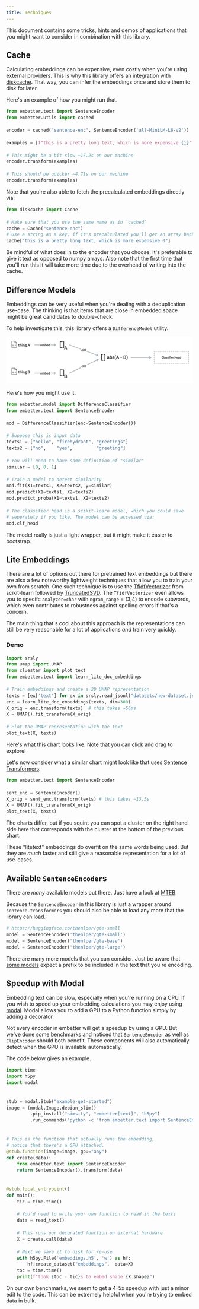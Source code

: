 ```yaml
---
title: Techniques
---
```


This document contains some tricks, hints and demos of applications that you might want to consider
in combination with this library. 

## Cache

Calculating embeddings can be expensive, even costly when you're using external providers. 
This is why this library offers an integration with [diskcache](https://grantjenks.com/docs/diskcache/). 
That way, you can infer the embeddings once and store them to disk for later.

Here's an example of how you might run that. 

```python
from embetter.text import SentenceEncoder
from embetter.utils import cached

encoder = cached("sentence-enc", SentenceEncoder('all-MiniLM-L6-v2'))

examples = [f"this is a pretty long text, which is more expensive {i}" for i in range(10_000)]

# This might be a bit slow ~17.2s on our machine
encoder.transform(examples)

# This should be quicker ~4.71s on our machine
encoder.transform(examples)
```

Note that you're also able to fetch the precalculated embeddings directly via: 

```python
from diskcache import Cache

# Make sure that you use the same name as in `cached`
cache = Cache("sentence-enc")
# Use a string as a key, if it's precalculated you'll get an array back.
cache["this is a pretty long text, which is more expensive 0"]
```

Be mindful of what does in to the encoder that you choose. It's preferable to give it
text as opposed to numpy arrays. Also note that the first time that you'll run this
it will take more time due to the overhead of writing into the cache.

## Difference Models 

Embeddings can be very useful when you're dealing with a deduplication use-case. The thinking
is that items that are close in embedded space might be great candidates to double-check. 

To help investigate this, this library offers a `DifferenceModel` utility. 

![](images/difference-model.png)

Here's how you might use it. 

```python
from embetter.model import DifferenceClassifier
from embetter.text import SentenceEncoder

mod = DifferenceClassifier(enc=SentenceEncoder())

# Suppose this is input data
texts1 = ["hello", "firehydrant", "greetings"]
texts2 = ["no",    "yes",         "greeting"]

# You will need to have some definition of "similar"
similar = [0, 0, 1]

# Train a model to detect similarity
mod.fit(X1=texts1, X2=texts2, y=similar)
mod.predict(X1=texts1, X2=texts2)
mod.predict_proba(X1=texts1, X2=texts2)

# The classifier head is a scikit-learn model, which you could save
# seperately if you like. The model can be accessed via: 
mod.clf_head
```

The model really is just a light wrapper, but it might make it easier to bootstrap.

## Lite Embeddings 

There are a lot of options out there for pretrained text embeddings but there are also a few noteworthy lightweight techniques that allow you to train your own from scratch. One such technique is to use the [TfidfVectorizer](https://scikit-learn.org/stable/modules/generated/sklearn.feature_extraction.text.TfidfVectorizer.html) 
from scikit-learn followed by [TruncatedSVD](https://scikit-learn.org/stable/modules/generated/sklearn.decomposition.TruncatedSVD.html). The `TfidfVectorizer` even allows
you to specifc `analyzer=char` with `ngram_range` = (3,4) to encode subwords, which even contributes to robustness against spelling errors if that's a concern. 

The main thing that's cool about this approach is the representations can still be very reasonable for a lot of applications _and_ train very quickly. 

### Demo 

```python
import srsly
from umap import UMAP
from cluestar import plot_text
from embetter.text import learn_lite_doc_embeddings

# Train embeddings and create a 2D UMAP representation
texts = [ex['text'] for ex in srsly.read_jsonl("datasets/new-dataset.jsonl")]
enc = learn_lite_doc_embeddings(texts, dim=300)
X_orig = enc.transform(texts)  # this takes ~56ms
X = UMAP().fit_transform(X_orig)

# Plot the UMAP representation with the text
plot_text(X, texts)
```

<script src="https://cdn.jsdelivr.net/npm/vega@5"></script>
<script src="https://cdn.jsdelivr.net/npm/vega-lite@5"></script>
<script src="https://cdn.jsdelivr.net/npm/vega-embed@6"></script>
<script src="https://cdn.jsdelivr.net/gh/koaning/justcharts/justcharts.js"></script>

Here's what this chart looks like. Note that you can click and drag to explore! 

<vegachart schema-url="../vegalite/lite_embed1.json"></vegachart>

Let's now consider what a similar chart might look like that uses [Sentence Transformers](https://sbert.net).

```python
from embetter.text import SentenceEncoder

sent_enc = SentenceEncoder()
X_orig = sent_enc.transform(texts) # this takes ~13.5s 
X = UMAP().fit_transform(X_orig)
plot_text(X, texts)
```

<vegachart schema-url="../vegalite/lite_embed2.json"></vegachart>

The charts differ, but if you squint you can spot a cluster on the right hand side here that 
corresponds with the cluster at the bottom of the previous chart. 

These "litetext" embeddings do overfit on the same words being used. But they are _much_ faster
and still give a reasonable representation for a lot of use-cases. 

## Available `SentenceEncoder`s

There are _many_ available models out there. Just have a look at [MTEB](https://huggingface.co/spaces/mteb/leaderboard).

Because the `SentenceEncoder` in this library is just a wrapper around `sentence-transformers` you should also 
be able to load any more that the library can load. 

```python
# https://huggingface.co/thenlper/gte-small
model = SentenceEncoder('thenlper/gte-small')
model = SentenceEncoder('thenlper/gte-base')
model = SentenceEncoder('thenlper/gte-large')
```

There are many more models that you can consider. Just be aware that [some models](https://huggingface.co/intfloat/e5-large-v2) expect a prefix to be included in the text that you're encoding.


## Speedup with Modal 

Embedding text can be slow, especially when you're running on a CPU. If you wish 
to speed up your embedding calculations you may enjoy using [modal](https://modal.com/). 
Modal allows you to add a GPU to a Python function simply by adding a decorator.

Not every encoder in embetter will get a speedup by using a GPU. But we've done some 
benchmarks and noticed that
`SentenceEncoder` as well as `ClipEncoder` should both benefit. These components will
also automatically detect when the GPU is available automatically.

The code below gives an example. 

```python
import time
import h5py
import modal


stub = modal.Stub("example-get-started")
image = (modal.Image.debian_slim()
         .pip_install("simsity", "embetter[text]", "h5py")
         .run_commands("python -c 'from embetter.text import SentenceEncoder; SentenceEncoder()'"))


# This is the function that actually runs the embedding, 
# notice that there's a GPU attached.
@stub.function(image=image, gpu="any")
def create(data):
    from embetter.text import SentenceEncoder
    return SentenceEncoder().transform(data)


@stub.local_entrypoint()
def main():
    tic = time.time()

    # You'd need to write your own function to read in the texts
    data = read_text()
    
    # This runs our decorated function on external hardware
    X = create.call(data)

    # Next we save it to disk for re-use
    with h5py.File('embeddings.h5', 'w') as hf:
        hf.create_dataset("embeddings",  data=X)
    toc = time.time()
    print(f"took {toc - tic}s to embed shape {X.shape}")
```

On our own benchmarks, we seem to get a 4-5x speedup with just a minor edit
to the code. This can be extremely helpful when you're trying to embed data
in bulk.
